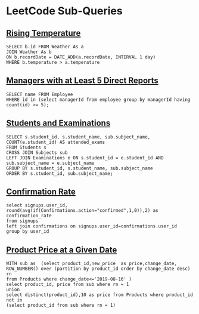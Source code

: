 # LeetCode Sub-Queries

## [Rising Temperature](https://leetcode.com/problems/rising-temperature/description/?envType=study-plan-v2&envId=top-sql-50)
```
SELECT b.id FROM Weather As a
JOIN Weather As b
ON b.recordDate = DATE_ADD(a.recordDate, INTERVAL 1 day)
WHERE b.temperature > a.temperature
```

## [Managers with at Least 5 Direct Reports](https://leetcode.com/problems/managers-with-at-least-5-direct-reports/?envType=study-plan-v2&envId=top-sql-50)
```
SELECT name FROM Employee
WHERE id in (select managerId from employee group by managerId having count(id) >= 5);
```

## [Students and Examinations](https://leetcode.com/problems/students-and-examinations/description/?envType=study-plan-v2&envId=top-sql-50)
```
SELECT s.student_id, s.student_name, sub.subject_name, COUNT(e.student_id) AS attended_exams
FROM Students s
CROSS JOIN Subjects sub
LEFT JOIN Examinations e ON s.student_id = e.student_id AND sub.subject_name = e.subject_name
GROUP BY s.student_id, s.student_name, sub.subject_name
ORDER BY s.student_id, sub.subject_name;
```

## [Confirmation Rate](https://leetcode.com/problems/confirmation-rate/description/?envType=study-plan-v2&envId=top-sql-50)
```
select signups.user_id, round(avg(if(Confirmations.action="confirmed",1,0)),2) as confirmation_rate
from signups 
left join confirmations on signups.user_id=confirmations.user_id
group by user_id
```

## [Product Price at a Given Date](https://leetcode.com/problems/product-price-at-a-given-date/description/?envType=study-plan-v2&envId=top-sql-50)
```
WITH sub as  (select product_id,new_price  as price,change_date,
ROW_NUMBER() over (partition by product_id order by change_date desc)  rn
from Products where change_date<='2019-08-16' )
select product_id, price from sub where rn = 1
union
select distinct(product_id),10 as price from Products where product_id not in 
(select product_id from sub where rn = 1)
```



